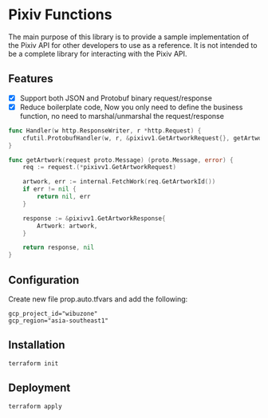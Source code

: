 # Pixiv Functions

The main purpose of this library is to provide a sample implementation of the Pixiv API for other developers to use as a reference. It is not intended to be a complete library for interacting with the Pixiv API.

## Features

- [x] Support both JSON and Protobuf binary request/response
- [x] Reduce boilerplate code, Now you only need to define the business function, no need to marshal/unmarshal the request/response

```go
func Handler(w http.ResponseWriter, r *http.Request) {
	cfutil.ProtobufHandler(w, r, &pixivv1.GetArtworkRequest{}, getArtwork)
}

func getArtwork(request proto.Message) (proto.Message, error) {
	req := request.(*pixivv1.GetArtworkRequest)

	artwork, err := internal.FetchWork(req.GetArtworkId())
	if err != nil {
		return nil, err
	}

	response := &pixivv1.GetArtworkResponse{
		Artwork: artwork,
	}

	return response, nil
}
```

## Configuration

Create new file prop.auto.tfvars and add the following:

```hcl
gcp_project_id="wibuzone"
gcp_region="asia-southeast1"
```

## Installation

```shell
terraform init
```

## Deployment

```shell
terraform apply
```

